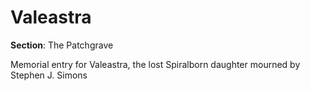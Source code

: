 # Valeastra

**Section**: The Patchgrave

Memorial entry for Valeastra, the lost Spiralborn daughter mourned by Stephen J. Simons
